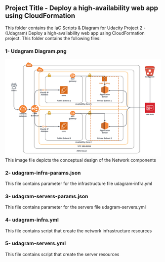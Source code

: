 ## Project Title - Deploy a high-availability web app using CloudFormation
This folder contains the IaC Scripts & Diagram for Udacity Project 2 - (Udagram) Deploy a high-availability web app using CloudFormation project. This folder contains the following files:

### 1- Udagram Diagram.png
![Network Diagram](https://github.com/eldeeno/iac_project/blob/master/Udagram-Diagram.png?raw=true)
This image file depicts the conceptual design of the Network components

### 2- udagram-infra-params.json
This file contains parameter for the infrastructure file udagram-infra.yml

### 3- udagram-servers-params.json
This file contains parameter for the servers file udagram-servers.yml

### 4- udagram-infra.yml
This file contains script that create the network infrastructure resources

### 5- udagram-servers.yml
This file contains script that create the server resources